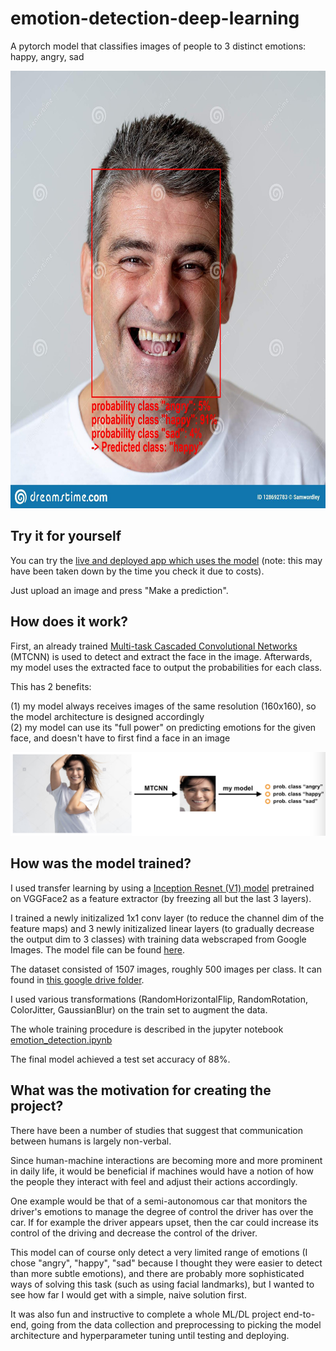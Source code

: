 # emotion-detection-deep-learning
A pytorch model that classifies images of people to 3 distinct emotions: happy, angry, sad

<img src="https://github.com/ttanida/emotion-detection-deep-learning/blob/main/images_for_README/sample_img.jpeg" width="650" height="700" />

## Try it for yourself

You can try the [live and deployed app which uses the model](https://emotion-detection-320415.ew.r.appspot.com/) (note: this may have been taken down by the time you check it due to costs).

Just upload an image and press "Make a prediction".

## How does it work?

First, an already trained [Multi-task Cascaded Convolutional Networks](https://github.com/timesler/facenet-pytorch/) (MTCNN) is used to detect and extract the face in the image.
Afterwards, my model uses the extracted face to output the probabilities for each class.

This has 2 benefits: 

(1) my model always receives images of the same resolution (160x160), so the model architecture is designed accordingly <br />
(2) my model can use its "full power" on predicting emotions for the given face, and doesn't have to first find a face in an image

<img src="https://github.com/ttanida/emotion-detection-deep-learning/blob/main/images_for_README/model_overview.png">

## How was the model trained?

I used transfer learning by using a [Inception Resnet (V1) model](https://github.com/timesler/facenet-pytorch/) pretrained on VGGFace2 as a feature extractor (by freezing all but the last 3 layers).

I trained a newly initizalized 1x1 conv layer (to reduce the channel dim of the feature maps) and 3 newly initizalized linear layers (to gradually decrease the output dim to 3 classes) with training data webscraped from Google Images. The model file can be found [here](https://github.com/ttanida/emotion-detection-deep-learning/blob/main/app/my_code/model.py).

The dataset consisted of 1507 images, roughly 500 images per class. It can found in [this google drive folder](https://drive.google.com/drive/folders/1h94EmiPXh3lMVtnwVH45kLaCh64Glp6t?usp=sharing).

I used various transformations (RandomHorizontalFlip, RandomRotation, ColorJitter, GaussianBlur) on the train set to augment the data.

The whole training procedure is described in the jupyter notebook [emotion_detection.ipynb](https://github.com/ttanida/emotion-detection-deep-learning/blob/main/emotion_detection.ipynb)

The final model achieved a test set accuracy of 88%.

## What was the motivation for creating the project?

There have been a number of studies that suggest that communication between humans is largely non-verbal.

Since human-machine interactions are becoming more and more prominent in daily life, it would be beneficial if machines would have a notion of how the people they interact with feel and adjust their actions accordingly.

One example would be that of a semi-autonomous car that monitors the driver's emotions to manage the degree of control the driver has over the car. If for example the driver appears upset, then the car could increase its control of the driving and decrease the control of the driver.

This model can of course only detect a very limited range of emotions (I chose "angry", "happy", "sad" because I thought they were easier to detect than more subtle emotions), and there are probably more sophisticated ways of solving this task (such as using facial landmarks), but I wanted to see how far I would get with a simple, naive solution first.

It was also fun and instructive to complete a whole ML/DL project end-to-end, going from the data collection and preprocessing to picking the model architecture and hyperparameter tuning until testing and deploying.
